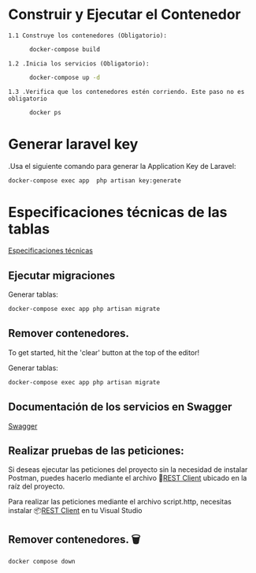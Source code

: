 
#  Construir y Ejecutar el Contenedor  
    1.1 Construye los contenedores (Obligatorio): 
  ~~~bash  
        docker-compose build
  ~~~
    1.2 .Inicia los servicios (Obligatorio): 
  ~~~bash  
        docker-compose up -d
  ~~~
    1.3 .Verifica que los contenedores estén corriendo. Este paso no es obligatorio
  ~~~bash  
        docker ps
  ~~~

# Generar laravel key
  .Usa el siguiente comando para generar la Application Key de Laravel: 
  ~~~bash  
  docker-compose exec app  php artisan key:generate
  ~~~

#  Especificaciones técnicas de las tablas 
   [ Especificaciones técnicas](https://docs.google.com/document/d/1vk9SmsyMqpxX3pX6C6pW32tMuKqWLi7Edxdit0FxJP8/edit?tab=t.0)

## Ejecutar migraciones 
  Generar tablas: 
  ~~~bash  
  docker-compose exec app php artisan migrate
  ~~~

## Remover contenedores.  
  To get started, hit the 'clear' button at the top of the editor!  
  
  Generar tablas: 
  ~~~bash  
  docker-compose exec app php artisan migrate
  ~~~

## Documentación de los servicios en Swagger
  
   [Swagger](https://raw.githubusercontent.com/Rrosso27/Prueba_T-cnica_Linktic-/refs/heads/main/swagger.yaml)
  

## Realizar pruebas de las peticiones:   
  Si deseas ejecutar las peticiones del proyecto sin la necesidad de instalar Postman, puedes hacerlo mediante el archivo 🧾[REST Client](https://raw.githubusercontent.com/Rrosso27/Prueba_T-cnica_Linktic-/refs/heads/main/script.http)   ubicado en la raíz del proyecto.

  Para realizar las peticiones mediante el archivo script.http,
  necesitas instalar 📦[REST Client](https://marketplace.visualstudio.com/items?itemName=humao.rest-client) en tu Visual Studio 


## Remover contenedores.  🗑️

  ~~~bash  
  docker compose down
  ~~~
 
 
      
  
  
